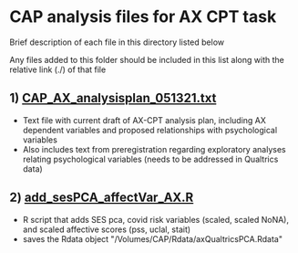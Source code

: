 # CAP analysis files for AX CPT task
Brief description of each file in this directory listed below

Any files added to this folder should be included in this list along with the relative link (./) of that file

## 1) [CAP_AX_analysisplan_051321.txt](./CAP_AX_analysisplan_051321)
  - Text file with current draft of AX-CPT analysis plan, including AX dependent variables and proposed relationships with psychological variables
  - Also includes text from preregistration regarding exploratory analyses relating psychological variables (needs to be addressed in Qualtrics data)

## 2) [add_sesPCA_affectVar_AX.R](./add_sesPCA_affectVar_AX.R) 
  - R script that adds SES pca, covid risk variables (scaled, scaled NoNA), and scaled affective scores (pss, uclal, stait)
  - saves the Rdata object "/Volumes/CAP/Rdata/axQualtricsPCA.Rdata"


